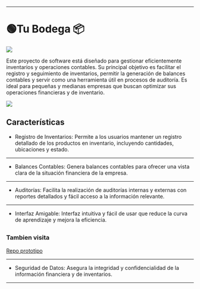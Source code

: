 
------------


<h1> 🟢Tu Bodega  📦</h1>

<p>
		<img  src="https://i.imgur.com/KePtaHj.jpeg"   />
</p>
<p>
	Este proyecto de software está diseñado para gestionar eficientemente inventarios y operaciones contables. Su principal objetivo es facilitar el registro y seguimiento de inventarios, permitir la generación de balances contables y servir como una herramienta útil en procesos de auditoría. Es ideal para pequeñas y medianas empresas que buscan optimizar sus operaciones financieras y de inventario.
</p>
<p>
		<img  src="https://i.imgur.com/N6uZLTp.png"   />
</p>
<h2>Características</h2>

- Registro de Inventarios: Permite a los usuarios mantener un registro detallado de los productos en inventario, incluyendo cantidades, ubicaciones y estado.

------------


- Balances Contables: Genera balances contables para ofrecer una vista clara de la situación financiera de la empresa.

------------


- Auditorías: Facilita la realización de auditorías internas y externas con reportes detallados y fácil acceso a la información relevante.

------------


- Interfaz Amigable: Interfaz intuitiva y fácil de usar que reduce la curva de aprendizaje y mejora la eficiencia.
<h2></h2>
<h3>Tambien visita</h3>
<a href="https://github.com/castlefenix/Proto-Proyecto-Tu-Bodega">Repo prototipo</a>



------------


- Seguridad de Datos: Asegura la integridad y confidencialidad de la información financiera y de inventarios.

------------
